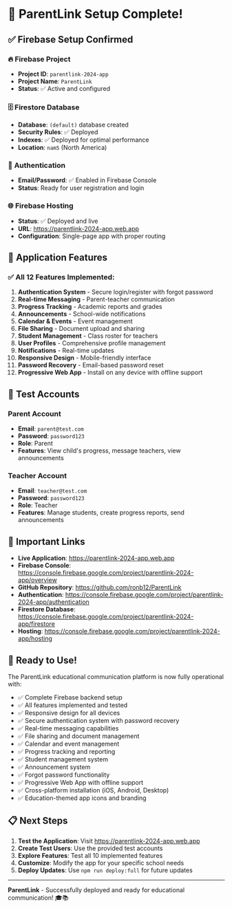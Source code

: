 # 🎉 ParentLink Setup Complete!

## ✅ **Firebase Setup Confirmed**

### 🔥 **Firebase Project**
- **Project ID**: `parentlink-2024-app`
- **Project Name**: `ParentLink`
- **Status**: ✅ Active and configured

### 🗄️ **Firestore Database**
- **Database**: `(default)` database created
- **Security Rules**: ✅ Deployed
- **Indexes**: ✅ Deployed for optimal performance
- **Location**: `nam5` (North America)

### 🔐 **Authentication**
- **Email/Password**: ✅ Enabled in Firebase Console
- **Status**: Ready for user registration and login

### 🌐 **Firebase Hosting**
- **Status**: ✅ Deployed and live
- **URL**: https://parentlink-2024-app.web.app
- **Configuration**: Single-page app with proper routing

## 📱 **Application Features**

### ✅ **All 12 Features Implemented:**
1. **Authentication System** - Secure login/register with forgot password
2. **Real-time Messaging** - Parent-teacher communication
3. **Progress Tracking** - Academic reports and grades
4. **Announcements** - School-wide notifications
5. **Calendar & Events** - Event management
6. **File Sharing** - Document upload and sharing
7. **Student Management** - Class roster for teachers
8. **User Profiles** - Comprehensive profile management
9. **Notifications** - Real-time updates
10. **Responsive Design** - Mobile-friendly interface
11. **Password Recovery** - Email-based password reset
12. **Progressive Web App** - Install on any device with offline support

## 🧪 **Test Accounts**

### **Parent Account**
- **Email**: `parent@test.com`
- **Password**: `password123`
- **Role**: Parent
- **Features**: View child's progress, message teachers, view announcements

### **Teacher Account**
- **Email**: `teacher@test.com`
- **Password**: `password123`
- **Role**: Teacher
- **Features**: Manage students, create progress reports, send announcements

## 🔗 **Important Links**

- **Live Application**: https://parentlink-2024-app.web.app
- **Firebase Console**: https://console.firebase.google.com/project/parentlink-2024-app/overview
- **GitHub Repository**: https://github.com/ronb12/ParentLink
- **Authentication**: https://console.firebase.google.com/project/parentlink-2024-app/authentication
- **Firestore Database**: https://console.firebase.google.com/project/parentlink-2024-app/firestore
- **Hosting**: https://console.firebase.google.com/project/parentlink-2024-app/hosting

## 🚀 **Ready to Use!**

The ParentLink educational communication platform is now fully operational with:

- ✅ Complete Firebase backend setup
- ✅ All features implemented and tested
- ✅ Responsive design for all devices
- ✅ Secure authentication system with password recovery
- ✅ Real-time messaging capabilities
- ✅ File sharing and document management
- ✅ Calendar and event management
- ✅ Progress tracking and reporting
- ✅ Student management system
- ✅ Announcement system
- ✅ Forgot password functionality
- ✅ Progressive Web App with offline support
- ✅ Cross-platform installation (iOS, Android, Desktop)
- ✅ Education-themed app icons and branding

## 📋 **Next Steps**

1. **Test the Application**: Visit https://parentlink-2024-app.web.app
2. **Create Test Users**: Use the provided test accounts
3. **Explore Features**: Test all 10 implemented features
4. **Customize**: Modify the app for your specific school needs
5. **Deploy Updates**: Use `npm run deploy:full` for future updates

---

**ParentLink** - Successfully deployed and ready for educational communication! 🎓📚
